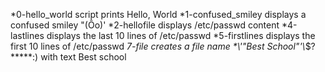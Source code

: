 *0-hello_world script prints Hello, World
*1-confused_smiley displays a confused smiley "(Ôo)'
*2-hellofile displays /etc/passwd content
*4-lastlines displays the last 10 lines of /etc/passwd
*5-firstlines displays the first 10 lines of /etc/passwd
*7-file creates a file name \*\\'"Best School"\'\\*$\?\*\*\*\*\*:) with text Best school
